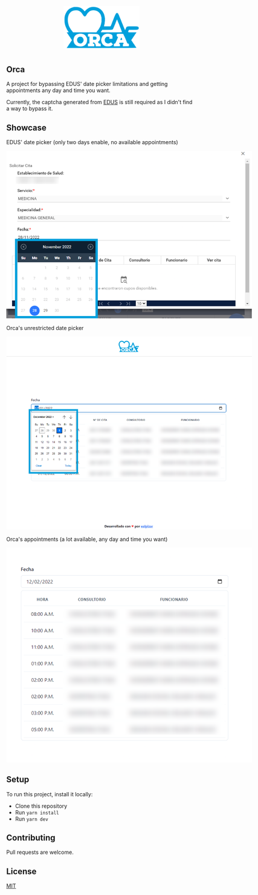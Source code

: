<p align="center">
  <img style="max-width: 200px;" src="https://raw.githubusercontent.com/ealpizr/orca/main/public/orca.svg">
</p>
<h1></h1>

## Orca

A project for bypassing EDUS' date picker limitations and getting appointments any day and time you want.

Currently, the captcha generated from [EDUS](https://edus.ccss.sa.cr/eduscitasweb/) is still required as I didn't find a way to bypass it.

## Showcase

EDUS' date picker (only two days enable, no available appointments)

<img style="max-width: 650px;" src="https://raw.githubusercontent.com/ealpizr/orca/main/showcase/edus.PNG">

Orca's unrestricted date picker

<img style="max-width: 650px;" src="https://raw.githubusercontent.com/ealpizr/orca/main/showcase/dates.png">

Orca's appointments (a lot available, any day and time you want)

<img style="max-width: 650px;" src="https://raw.githubusercontent.com/ealpizr/orca/main/showcase/appointments.png">

## Setup

To run this project, install it locally:

- Clone this repository
- Run `yarn install`
- Run `yarn dev`

## Contributing

Pull requests are welcome.

## License

[MIT](https://opensource.org/licenses/MIT)
